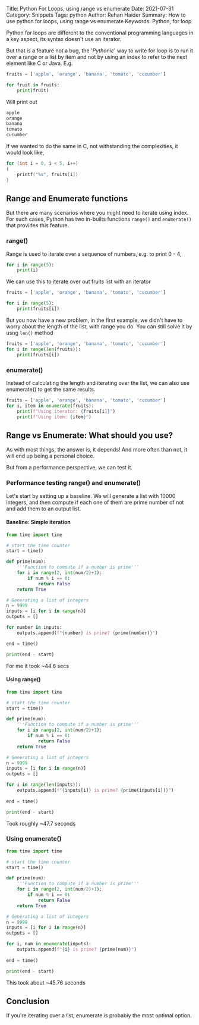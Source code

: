 Title: Python For Loops, using range vs enumerate
Date: 2021-07-31
Category: Snippets
Tags: python
Author: Rehan Haider
Summary: How to use python for loops, using range vs enumerate
Keywords: Python, for loop


Python for loops are different to the conventional programming languages in a key aspect, its syntax doesn't use an iterator. 

But that is a feature not a bug, the '*Pythonic*' way to write for loop is to run it over a range or a list by item and not by using an index to refer to the next element like C or Java. E.g.

```python
fruits = ['apple', 'orange', 'banana', 'tomato', 'cucumber']

for fruit in fruits:
    print(fruit)
```

Will print out
```bash
apple
orange
banana
tomato
cucumber
```

If we wanted to do the same in C, not withstanding the complexities, it would look like,
```c
for (int i = 0, i < 5, i++)
{
    printf("%s", fruits[i])
}
```

## Range and Enumerate functions

But there are many scenarios where you might need to iterate using index. For such cases, Python has two in-builts functions `range()` and `enumerate()` that provides this feature. 

### range()

Range is used to iterate over a sequence of numbers, e.g. to print 0 - 4, 

```python
for i in range(5):
    print(i)
```

We can use this to iterate over out fruits list with an iterator

```python
fruits = ['apple', 'orange', 'banana', 'tomato', 'cucumber']

for i in range(5):
    print(fruits[i])
```

But you now have a new problem, in the first example, we didn't have to worry about the length of the list, with range you do. You can still solve it by usng `len()` method

```python
fruits = ['apple', 'orange', 'banana', 'tomato', 'cucumber']
for i in range(len(fruits)):
    print(fruits[i])
```

### enumerate()

Instead of calculating the length and iterating over the list, we can also use enumerate() to get the same results.

```python
fruits = ['apple', 'orange', 'banana', 'tomato', 'cucumber']
for i, item in enumerate(fruits):
    print(f"Using iterator: {fruits[i]}")
    print(f"Using item: {item}")
```

## Range vs Enumerate: What should you use? 

As with most things, the answer is, it depends! And more often than not, it will end up being a personal choice. 

But from a performance perspective, we can test it. 

### Performance testing range() and enumerate()

Let's start by setting up a baseline. We will generate a list with 10000 integers, and then compute if each one of them are prime number of not and add them to an output list. 

#### Baseline: Simple iteration
```python
from time import time

# start the time counter
start = time()

def prime(num):
    '''Function to compute if a number is prime'''
    for i in range(2, int(num/2)+1):
        if num % i == 0:
            return False
    return True

# Generating a list of integers
n = 9999
inputs = [i for i in range(n)]
outputs = []

for number in inputs:
    outputs.append(f"{number} is prime? {prime(number)}")

end = time()

print(end - start)
```

For me it took ~44.6 secs

#### Using range()

```python
from time import time

# start the time counter
start = time()

def prime(num):
    '''Function to compute if a number is prime'''
    for i in range(2, int(num/2)+1):
        if num % i == 0:
            return False
    return True

# Generating a list of integers
n = 9999
inputs = [i for i in range(n)]
outputs = []

for i in range(len(inputs)):
    outputs.append(f"{inputs[i]} is prime? {prime(inputs[i])}")
    
end = time()

print(end - start)
```

Took roughly ~47.7 seconds

### Using enumerate()

```python
from time import time

# start the time counter
start = time()

def prime(num):
    '''Function to compute if a number is prime'''
    for i in range(2, int(num/2)+1):
        if num % i == 0:
            return False
    return True

# Generating a list of integers
n = 9999
inputs = [i for i in range(n)]
outputs = []

for i, num in enumerate(inputs):
    outputs.append(f"{i} is prime? {prime(num)}")
    
end = time()

print(end - start)
```
This took about ~45.76 seconds


## Conclusion

If you're iterating over a list, enumerate is probably the most optimal option. 